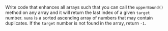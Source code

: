 Write code that enhances all arrays such that you can call the `upperBound()` method on any array and it will return the last index of a given `target` number. `nums` is a sorted ascending array of numbers that may contain duplicates. If the `target` number is not found in the array, return `-1`.
